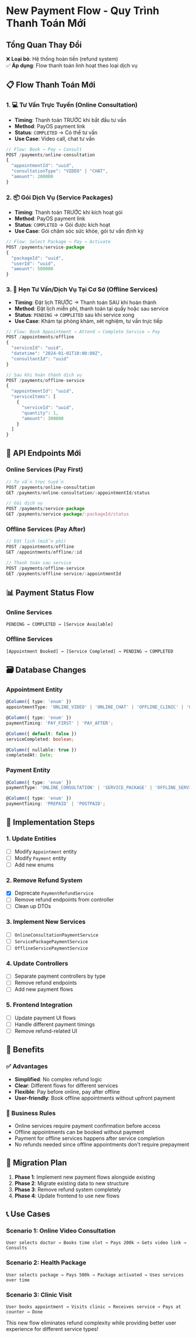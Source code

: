# New Payment Flow - Quy Trình Thanh Toán Mới

## Tổng Quan Thay Đổi

❌ **Loại bỏ**: Hệ thống hoàn tiền (refund system)  
✅ **Áp dụng**: Flow thanh toán linh hoạt theo loại dịch vụ

## 📋 Flow Thanh Toán Mới

### 1. 💻 **Tư Vấn Trực Tuyến (Online Consultation)**

- **Timing**: Thanh toán TRƯỚC khi bắt đầu tư vấn
- **Method**: PayOS payment link
- **Status**: `COMPLETED` → Có thể tư vấn
- **Use Case**: Video call, chat tư vấn

```typescript
// Flow: Book → Pay → Consult
POST /payments/online-consultation
{
  "appointmentId": "uuid",
  "consultationType": "VIDEO" | "CHAT",
  "amount": 200000
}
```

### 2. 📦 **Gói Dịch Vụ (Service Packages)**

- **Timing**: Thanh toán TRƯỚC khi kích hoạt gói
- **Method**: PayOS payment link
- **Status**: `COMPLETED` → Gói được kích hoạt
- **Use Case**: Gói chăm sóc sức khỏe, gói tư vấn định kỳ

```typescript
// Flow: Select Package → Pay → Activate
POST /payments/service-package
{
  "packageId": "uuid",
  "userId": "uuid",
  "amount": 500000
}
```

### 3. 🏥 **Hẹn Tư Vấn/Dịch Vụ Tại Cơ Sở (Offline Services)**

- **Timing**: Đặt lịch TRƯỚC → Thanh toán SAU khi hoàn thành
- **Method**: Đặt lịch miễn phí, thanh toán tại quầy hoặc sau service
- **Status**: `PENDING` → `COMPLETED` sau khi service xong
- **Use Case**: Khám tại phòng khám, xét nghiệm, tư vấn trực tiếp

```typescript
// Flow: Book Appointment → Attend → Complete Service → Pay
POST /appointments/offline
{
  "serviceId": "uuid",
  "datetime": "2024-01-01T10:00:00Z",
  "consultantId": "uuid"
}

// Sau khi hoàn thành dịch vụ
POST /payments/offline-service
{
  "appointmentId": "uuid",
  "serviceItems": [
    {
      "serviceId": "uuid",
      "quantity": 1,
      "amount": 300000
    }
  ]
}
```

## 🔄 API Endpoints Mới

### Online Services (Pay First)

```typescript
// Tư vấn trực tuyến
POST /payments/online-consultation
GET /payments/online-consultation/:appointmentId/status

// Gói dịch vụ
POST /payments/service-package
GET /payments/service-package/:packageId/status
```

### Offline Services (Pay After)

```typescript
// Đặt lịch (miễn phí)
POST /appointments/offline
GET /appointments/offline/:id

// Thanh toán sau service
POST /payments/offline-service
GET /payments/offline-service/:appointmentId
```

## 📊 Payment Status Flow

### Online Services

```
PENDING → COMPLETED → [Service Available]
```

### Offline Services

```
[Appointment Booked] → [Service Completed] → PENDING → COMPLETED
```

## 🗃️ Database Changes

### Appointment Entity

```typescript
@Column({ type: 'enum' })
appointmentType: 'ONLINE_VIDEO' | 'ONLINE_CHAT' | 'OFFLINE_CLINIC' | 'OFFLINE_HOME';

@Column({ type: 'enum' })
paymentTiming: 'PAY_FIRST' | 'PAY_AFTER';

@Column({ default: false })
serviceCompleted: boolean;

@Column({ nullable: true })
completedAt: Date;
```

### Payment Entity

```typescript
@Column({ type: 'enum' })
paymentType: 'ONLINE_CONSULTATION' | 'SERVICE_PACKAGE' | 'OFFLINE_SERVICE';

@Column({ type: 'enum' })
paymentTiming: 'PREPAID' | 'POSTPAID';
```

## 🚀 Implementation Steps

### 1. Update Entities

- [ ] Modify `Appointment` entity
- [ ] Modify `Payment` entity
- [ ] Add new enums

### 2. Remove Refund System

- [x] Deprecate `PaymentRefundService`
- [ ] Remove refund endpoints from controller
- [ ] Clean up DTOs

### 3. Implement New Services

- [ ] `OnlineConsultationPaymentService`
- [ ] `ServicePackagePaymentService`
- [ ] `OfflineServicePaymentService`

### 4. Update Controllers

- [ ] Separate payment controllers by type
- [ ] Remove refund endpoints
- [ ] Add new payment flows

### 5. Frontend Integration

- [ ] Update payment UI flows
- [ ] Handle different payment timings
- [ ] Remove refund-related UI

## 🎯 Benefits

### ✅ Advantages

- **Simplified**: No complex refund logic
- **Clear**: Different flows for different services
- **Flexible**: Pay before online, pay after offline
- **User-friendly**: Book offline appointments without upfront payment

### 📝 Business Rules

- Online services require payment confirmation before access
- Offline appointments can be booked without payment
- Payment for offline services happens after service completion
- No refunds needed since offline appointments don't require prepayment

## 🔄 Migration Plan

1. **Phase 1**: Implement new payment flows alongside existing
2. **Phase 2**: Migrate existing data to new structure
3. **Phase 3**: Remove refund system completely
4. **Phase 4**: Update frontend to use new flows

## 📞 Use Cases

### Scenario 1: Online Video Consultation

```
User selects doctor → Books time slot → Pays 200k → Gets video link → Consults
```

### Scenario 2: Health Package

```
User selects package → Pays 500k → Package activated → Uses services over time
```

### Scenario 3: Clinic Visit

```
User books appointment → Visits clinic → Receives service → Pays at counter → Done
```

This new flow eliminates refund complexity while providing better user experience for different service types!
